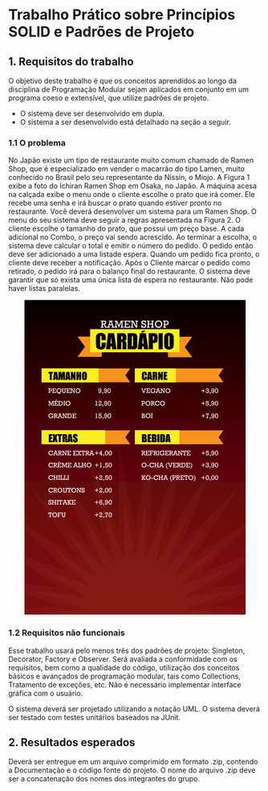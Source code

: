 # Trabalho Prático sobre Princípios SOLID e Padrões de Projeto

## 1. Requisitos do trabalho

O objetivo deste trabalho é que os conceitos aprendidos ao longo da disciplina de Programação
Modular sejam aplicados em conjunto em um programa coeso e extensível, que utilize padrões de
projeto.  
- O sistema deve ser desenvolvido em dupla.
- O sistema a ser desenvolvido está detalhado na seção a seguir.
  
### 1.1 O problema

No Japão existe um tipo de restaurante muito comum chamado de Ramen Shop, que é especializado
em vender o macarrão do tipo Lamen, muito conhecido no Brasil pelo seu representante da Nissin, o
Miojo. A Figura 1 exibe a foto do Ichiran Ramen Shop em Osaka, no Japão. A máquina acesa na calçada
exibe o menu onde o cliente escolhe o prato que irá comer. Ele recebe uma senha e irá buscar o prato
quando estiver pronto no restaurante. Você deverá desenvolver um sistema para um Ramen Shop. 
O menu do seu sistema deve seguir a regras apresentada na Figura 2. O cliente escolhe o tamanho do prato,
que possui um preço base. A cada adicional no Combo, o preço vai sendo acrescido. Ao terminar a escolha, o sistema
deve calcular o total e emitir o número do pedido. O pedido então deve ser adicionado a uma listade espera.
Quando um pedido fica pronto, o cliente deve receber a notificação. Após o Cliente marcar
o pedido como retirado, o pedido irá para o balanço final do restaurante. O sistema deve garantir que 
só exista uma única lista de espera no restaurante. Não pode haver listas paralelas.
  

<p align="center">
  <img src="imgs/menu.png" alt="Menu Ramen Shop.">
</p>

### 1.2 Requisitos não funcionais

Esse trabalho usará pelo menos três dos padrões de
projeto: Singleton, Decorator, Factory e Observer. Será avaliada a conformidade com os requisitos, bem como a qualidade do código, 
utilização dos conceitos básicos e avançados de programação modular, tais como Collections, Tratamento de exceções, etc. Não é necessário implementar interface gráfica com o usuário.

O sistema deverá ser projetado utilizando a notação UML. O sistema deverá ser testado com
testes unitários baseados na JUnit.

## 2. Resultados esperados
Deverá ser entregue em um arquivo comprimido em formato .zip, contendo a Documentação e o
código fonte do projeto. O nome do arquivo .zip deve ser a concatenação dos nomes dos integrantes
do grupo.
